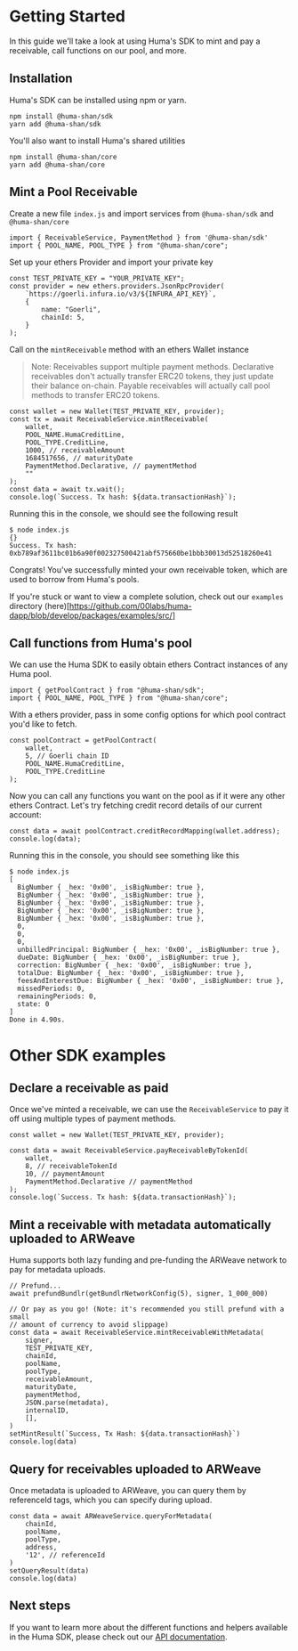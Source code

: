 # Getting Started

In this guide we'll take a look at using Huma's SDK to mint and pay a receivable, call functions on our pool, and more.

## Installation

Huma's SDK can be installed using npm or yarn.

```
npm install @huma-shan/sdk
yarn add @huma-shan/sdk
```

You'll also want to install Huma's shared utilities

```
npm install @huma-shan/core
yarn add @huma-shan/core
```

## Mint a Pool Receivable

Create a new file `index.js` and import services from `@huma-shan/sdk` and `@huma-shan/core`

```
import { ReceivableService, PaymentMethod } from '@huma-shan/sdk'
import { POOL_NAME, POOL_TYPE } from "@huma-shan/core";
```

Set up your ethers Provider and import your private key

```
const TEST_PRIVATE_KEY = "YOUR_PRIVATE_KEY";
const provider = new ethers.providers.JsonRpcProvider(
    `https://goerli.infura.io/v3/${INFURA_API_KEY}`,
    {
        name: "Goerli",
        chainId: 5,
    }
);
```

Call on the `mintReceivable` method with an ethers Wallet instance

> Note: Receivables support multiple payment methods. Declarative receivables
> don't actually transfer ERC20 tokens, they just update their balance on-chain.
> Payable receivables will actually call pool methods to transfer ERC20 tokens.

```
const wallet = new Wallet(TEST_PRIVATE_KEY, provider);
const tx = await ReceivableService.mintReceivable(
    wallet,
    POOL_NAME.HumaCreditLine,
    POOL_TYPE.CreditLine,
    1000, // receivableAmount
    1684517656, // maturityDate
    PaymentMethod.Declarative, // paymentMethod
    ""
);
const data = await tx.wait();
console.log(`Success. Tx hash: ${data.transactionHash}`);
```

Running this in the console, we should see the following result

```
$ node index.js
{}
Success. Tx hash: 0xb789af3611bc01b6a90f002327500421abf575660be1bbb30013d52518260e41
```

Congrats! You've successfully minted your own receivable token, which are used to borrow from Huma's pools.

If you're stuck or want to view a complete solution, check out our `examples` directory (here)[https://github.com/00labs/huma-dapp/blob/develop/packages/examples/src/]

## Call functions from Huma's pool

We can use the Huma SDK to easily obtain ethers Contract instances of any Huma pool.

```
import { getPoolContract } from "@huma-shan/sdk";
import { POOL_NAME, POOL_TYPE } from "@huma-shan/core";
```

With a ethers provider, pass in some config options for which pool contract you'd like to fetch.

```
const poolContract = getPoolContract(
    wallet,
    5, // Goerli chain ID
    POOL_NAME.HumaCreditLine,
    POOL_TYPE.CreditLine
);
```

Now you can call any functions you want on the pool as if it were any other ethers Contract. Let's try fetching credit record details of our current account:

```
const data = await poolContract.creditRecordMapping(wallet.address);
console.log(data);
```

Running this in the console, you should see something like this

```
$ node index.js
[
  BigNumber { _hex: '0x00', _isBigNumber: true },
  BigNumber { _hex: '0x00', _isBigNumber: true },
  BigNumber { _hex: '0x00', _isBigNumber: true },
  BigNumber { _hex: '0x00', _isBigNumber: true },
  BigNumber { _hex: '0x00', _isBigNumber: true },
  0,
  0,
  0,
  unbilledPrincipal: BigNumber { _hex: '0x00', _isBigNumber: true },
  dueDate: BigNumber { _hex: '0x00', _isBigNumber: true },
  correction: BigNumber { _hex: '0x00', _isBigNumber: true },
  totalDue: BigNumber { _hex: '0x00', _isBigNumber: true },
  feesAndInterestDue: BigNumber { _hex: '0x00', _isBigNumber: true },
  missedPeriods: 0,
  remainingPeriods: 0,
  state: 0
]
Done in 4.90s.
```

# Other SDK examples

## Declare a receivable as paid

Once we've minted a receivable, we can use the `ReceivableService` to pay it off using multiple types of payment methods.

```
const wallet = new Wallet(TEST_PRIVATE_KEY, provider);

const data = await ReceivableService.payReceivableByTokenId(
    wallet,
    8, // receivableTokenId
    10, // paymentAmount
    PaymentMethod.Declarative // paymentMethod
);
console.log(`Success. Tx hash: ${data.transactionHash}`);
```

## Mint a receivable with metadata automatically uploaded to ARWeave

Huma supports both lazy funding and pre-funding the ARWeave network to pay for metadata uploads.

```
// Prefund...
await prefundBundlr(getBundlrNetworkConfig(5), signer, 1_000_000)

// Or pay as you go! (Note: it's recommended you still prefund with a small
// amount of currency to avoid slippage)
const data = await ReceivableService.mintReceivableWithMetadata(
    signer,
    TEST_PRIVATE_KEY,
    chainId,
    poolName,
    poolType,
    receivableAmount,
    maturityDate,
    paymentMethod,
    JSON.parse(metadata),
    internalID,
    [],
)
setMintResult(`Success, Tx Hash: ${data.transactionHash}`)
console.log(data)
```

## Query for receivables uploaded to ARWeave

Once metadata is uploaded to ARWeave, you can query them by referenceId tags, which you can specify during upload.

```
const data = await ARWeaveService.queryForMetadata(
    chainId,
    poolName,
    poolType,
    address,
    '12', // referenceId
)
setQueryResult(data)
console.log(data)
```

## Next steps

If you want to learn more about the different functions and helpers available in the Huma SDK, please check out our [API documentation](API.md).
